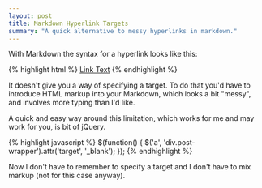 ```yaml
---
layout: post
title: Markdown Hyperlink Targets
summary: "A quick alternative to messy hyperlinks in markdown."
---
```


With Markdown the syntax for a hyperlink looks like this:

{% highlight html %}
[Link Text](http://gotohere.com) 
{% endhighlight %}

It doesn't give you a way of specifying a target. To do that you'd have to introduce HTML markup into your Markdown, which looks a bit "messy", and involves more typing than I'd like.

A quick and easy way around this limitation, which works for me and may work for you, is bit of jQuery.

{% highlight javascript %}
$(function() {
  $('a', 'div.post-wrapper').attr('target', '_blank');
});
{% endhighlight %}

Now I don't have to remember to specify a target and I don't have to mix markup (not for this case anyway).